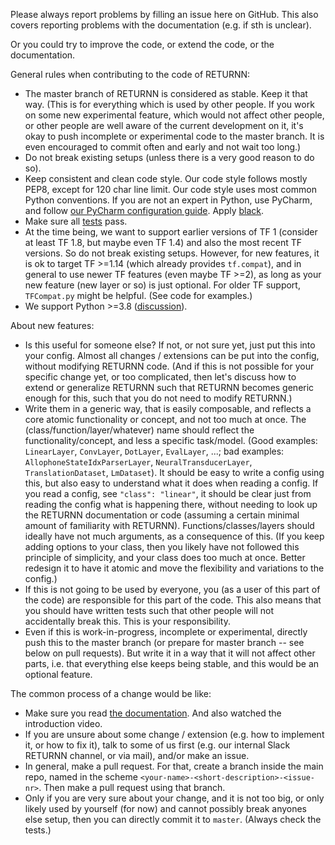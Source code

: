 Please always report problems by filling an issue here on GitHub.
This also covers reporting problems with the documentation (e.g. if sth is unclear).

Or you could try to improve the code, or extend the code, or the documentation.

General rules when contributing to the code of RETURNN:

* The master branch of RETURNN is considered as stable.
  Keep it that way.
  (This is for everything which is used by other people.
   If you work on some new experimental feature, which would not affect other people,
   or other people are well aware of the current development on it,
   it's okay to push incomplete or experimental code to the master branch.
   It is even encouraged to commit often and early and not wait too long.)
* Do not break existing setups (unless there is a very good reason to do so).
* Keep consistent and clean code style.
  Our code style follows mostly PEP8, except for 120 char line limit.
  Our code style uses most common Python conventions.
  If you are not an expert in Python, use PyCharm,
  and follow [our PyCharm configuration guide](https://github.com/rwth-i6/returnn/wiki/PyCharm-Configuration).
  Apply [black](https://black.readthedocs.io/).
* Make sure all [tests](https://returnn.readthedocs.io/en/latest/advanced/test_suite.html) pass.
* At the time being, we want to support earlier versions of TF 1
  (consider at least TF 1.8, but maybe even TF 1.4)
  and also the most recent TF versions.
  So do not break existing setups.
  However, for new features, it is ok to target TF >=1.14
  (which already provides `tf.compat`),
  and in general to use newer TF features (even maybe TF >=2),
  as long as your new feature (new layer or so) is just optional.
  For older TF support, `TFCompat.py` might be helpful. (See code for examples.)
* We support Python >=3.8 ([discussion](https://github.com/rwth-i6/returnn/issues/1326)).

About new features:

* Is this useful for someone else? If not, or not sure yet, just put this into your config.
  Almost all changes / extensions can be put into the config, without modifying RETURNN code.
  (And if this is not possible for your specific change yet, or too complicated,
   then let's discuss how to extend or generalize RETURNN
   such that RETURNN becomes generic enough for this,
   such that you do not need to modify RETURNN.)
* Write them in a generic way, that is easily composable,
  and reflects a core atomic functionality or concept,
  and not too much at once.
  The (class/function/layer/whatever) name should reflect
  the functionality/concept,
  and less a specific task/model.
  (Good examples: `LinearLayer`, `ConvLayer`, `DotLayer`, `EvalLayer`,  ...;
   bad examples: `AllophoneStateIdxParserLayer`, `NeuralTransducerLayer`,
   `TranslationDataset`, `LmDataset`).
  It should be easy to write a config using this,
  but also easy to understand what it does when reading a config.
  If you read a config, see `"class": "linear"`,
  it should be clear just from reading the config what is happening there,
  without needing to look up the RETURNN documentation or code
  (assuming a certain minimal amount of familiarity with RETURNN).
  Functions/classes/layers should ideally have not much arguments, as a consequence of this.
  (If you keep adding options to your class, then you likely have not followed this principle
   of simplicity, and your class does too much at once.
   Better redesign it to have it atomic and move the flexibility and variations to the config.)
* If this is not going to be used by everyone,
  you (as a user of this part of the code)
  are responsible for this part of the code.
  This also means that you should have written tests such that other people will not accidentally break this.
  This is your responsibility.
* Even if this is work-in-progress, incomplete or experimental,
  directly push this to the master branch
  (or prepare for master branch -- see below on pull requests).
  But write it in a way that it will not affect other parts,
  i.e. that everything else keeps being stable,
  and this would be an optional feature.

The common process of a change would be like:

* Make sure you read [the documentation](https://returnn.readthedocs.io/).
  And also watched the introduction video.
* If you are unsure about some change / extension
  (e.g. how to implement it, or how to fix it),
  talk to some of us first
  (e.g. our internal Slack RETURNN channel, or via mail),
  and/or make an issue.
* In general, make a pull request.
  For that, create a branch inside the main repo,
  named in the scheme `<your-name>-<short-description>-<issue-nr>`.
  Then make a pull request using that branch.
* Only if you are very sure about your change, and it is not too big,
  or only likely used by yourself (for now) and cannot possibly break anyones else setup,
  then you can directly commit it to `master`.
  (Always check the tests.)

